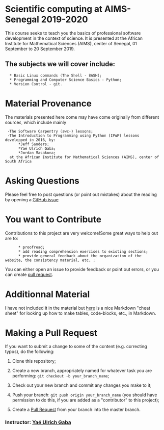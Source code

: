 # Scientific computing at AIMS- Senegal 2019-2020
This course seeks to teach you the basics of professional software development in the context of science. 
It is presented at the African Institute for Mathematical Sciences (AIMS), center of Senegal, 01 September to 20 September 2019.


 ## The subjects we will cover include:

      * Basic Linux commands (The Shell - BASH);
      * Programming and Computer Science Basics - Python;
      * Version Control - git.
    
 # Material Provenance
 The materials presented here come may have come originally from different sources, which include mainly
 
     -The Software Carpentry (swc-) lessons;
     -The Introduction to Programming using Python (IPuP) lessons developped in 2016, by:
          *Jeff Sanders; 
          *Yaé Ulrich Gaba; 
          *Jordan Masakuna;
      at the African Institute for Mathematical Sciences (AIMS), center of South Africa
 
 
 # Asking Questions
 Please feel free to post questions (or point out mistakes) about the reading by opening a [GitHub issue](https://github.com/gabayae/scientific-computing/issues)
 
 # You want to Contribute
 Contributions to this project are very welcome!Some great ways to help out are to:
 
          * proofread;
          * add reading comprehension exercises to existing sections;
          * provide general feedback about the organization of the website, the consistency material, etc. ;
       
You can either open an issue to provide feedback or point out errors, or you can create [pull request](https://help.github.com/en/articles/creating-a-pull-request).    
 
 
 # Additionnal Material
 I have not included it in the material but [here](https://github.com/adam-p/markdown-here/wiki/Markdown-Cheatsheet) is a nice Markdown "cheat sheet" for looking up how to make tables, code-blocks, etc., in Markdown.
 
 # Making a Pull Request
 If you want to submit a change to some of the content (e.g. correcting typos), do the following:
 
   1. Clone this repository;
      
   2. Create a new branch, appropriately named for whatever task you are performing: 
       ``git checkout -b your_branch_name``;
   
   3. Check out your new branch and commit any changes you make to it;
      
   4. Push your branch: ``git push origin your_branch_name`` (you should have permission to do this, if you are added as a "contributor" to this project);
      
   5. Create a [Pull Request](https://help.github.com/en/articles/creating-a-pull-request) from your branch into the master branch.
 
 
### Instructor: [Yaé Ulrich Gaba](https://github.com/gabayae)
